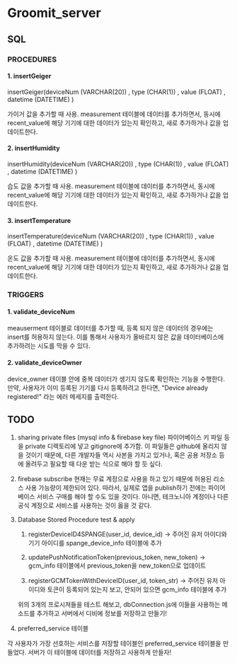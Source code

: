 # Groomit_server

## SQL

### PROCEDURES

#### 1. insertGeiger

insertGeiger(deviceNum (VARCHAR(20)) , type (CHAR(1)) , value (FLOAT) , datetime (DATETIME) )

가이거 값을 추가할 때 사용. measurement 테이블에 데이터를 추가하면서, 동시에 recent_value에 해당 기기에 대한 데이터가 있는지 확인하고, 새로 추가하거나 값을 업데이트한다.

#### 2. insertHumidity

insertHumidity(deviceNum (VARCHAR(20)) , type (CHAR(1)) , value (FLOAT) , datetime (DATETIME) )

습도 값을 추가할 때 사용. measurement 테이블에 데이터를 추가하면서, 동시에 recent_value에 해당 기기에 대한 데이터가 있는지 확인하고, 새로 추가하거나 값을 업데이트한다.

#### 3. insertTemperature

insertTemperature(deviceNum (VARCHAR(20)) , type (CHAR(1)) , value (FLOAT) , datetime (DATETIME) )

온도 값을 추가할 때 사용. measurement 테이블에 데이터를 추가하면서, 동시에 recent_value에 해당 기기에 대한 데이터가 있는지 확인하고, 새로 추가하거나 값을 업데이트한다.

### TRIGGERS

#### 1. validate_deviceNum

meauserment 테이블로 데이터를 추가할 때, 등록 되지 않은 데이터의 경우에는 insert를 허용하지 않는다. 이를 통해서 사용자가 올바르지 않은 값을 데이터베이스에 추가하려는 시도를 막을 수 있다.

#### 2. validate_deviceOwner

device_owner 테이블 안에 중복 데이터가 생기지 않도록 확인하는 기능을 수행한다. 만약, 사용자가 이미 등록된 기기를 다시 등록하려고 한다면, "Device already registered!" 라는 에러 메세지를 출력한다.

## TODO

1. sharing private files (mysql info & firebase key file)
파이어베이스 키 파일 등을 private 디렉토리에 넣고 gitignore에 추가함. 이 파일들은 github에 올리지 않을 것이기 때문에, 다른 개발자들 역시 사본을 가지고 있거나, 혹은 공용 저장소 등에 올려두고 필요할 때 다운 받는 식으로 해야 할 듯 싶다.

2. firebase subscribe
현재는 무료 계정으로 사용을 하고 있기 때문에 허용된 리소스 사용 가능량이 제한되어 있다. 따라서, 실제로 앱을 publish하기 전에는 파이어베이스 서비스 구매를 해야 할 수도 있을 것이다.
아니면, 테크노니아 계정이나 다른 공식 계정으로 서비스를 사용하는 것이 옳을 것 같다.

3. Database Stored Procedure test & apply

    1) registerDeviceID4SPANGE(user_id, device_id)  ->  주어진 유저 아이디와 기기 아이디를 spange_device_info 테이블에 추가

    2) updatePushNotificationToken(previous_token, new_token)  ->  gcm_info 테이블에서 previous_token을 new_token으로 업데이트

    3) registerGCMTokenWithDeviceID(user_id, token_str)  ->  주어진 유저 아이디와 토큰이 등록되어 있는지 보고, 안되어 있으면 gcm_info 테이블에 추가

    위의 3개의 프로시져들을 테스트 해보고, dbConnection.js에 이들을 사용하는 메소드를 추가하고 서버에서 디비에 정보를 저장하고 만들기!

4. preferred_service 테이블

각 사용자가 가장 선호하는 서비스를 저장할 테이블인 preferred_service 테이블을 만들었다. 서버가 이 테이블에 데이터를 저장하고 사용하게 만들자!
